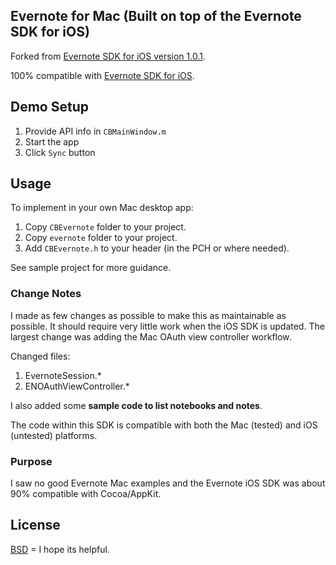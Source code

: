 ## Evernote for Mac (Built on top of the Evernote SDK for iOS)

Forked from [Evernote SDK for iOS version 1.0.1](https://github.com/evernote/evernote-sdk-ios/commit/b5e932581b069257350efff8f4de19b3706e51ed).

100% compatible with [Evernote SDK for iOS](https://github.com/evernote/evernote-sdk-ios).

## Demo Setup

1. Provide API info in `CBMainWindow.m`
1. Start the app
1. Click `Sync` button

## Usage

To implement in your own Mac desktop app:

1. Copy `CBEvernote` folder to your project.
1. Copy `evernote` folder to your project.
1. Add `CBEvernote.h` to your header (in the PCH or where needed). 
 
See sample project for more guidance.

### Change Notes

I made as few changes as possible to make this as maintainable as possible. It should require very little work when the iOS SDK is updated. The largest change was adding the Mac OAuth view controller workflow.

Changed files:

1. EvernoteSession.*
1. ENOAuthViewController.*

I also added some **sample code to list notebooks and notes**.

The code within this SDK is compatible with both the Mac (tested) and iOS (untested) platforms.

### Purpose

I saw no good Evernote Mac examples and the Evernote iOS SDK was about 90% compatible with Cocoa/AppKit.

License
-------

[BSD](http://opensource.org/licenses/BSD-2-Clause) = I hope its helpful.
